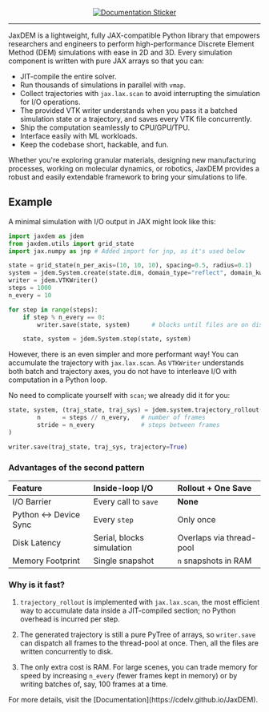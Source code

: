 <div class="github-only">
  <p align="center">
    <a href="https://cdelv.github.io/JaxDEM">
      <img src="..." alt="Documentation Sticker">
    </a>
  </p>
</div>

----

JaxDEM is a lightweight, fully JAX-compatible Python library that empowers researchers and engineers to perform high-performance Discrete Element Method (DEM) simulations with ease in 2D and 3D. Every simulation component is written with pure JAX arrays so that you can:

*   JIT-compile the entire solver.
*   Run thousands of simulations in parallel with `vmap`.
*   Collect trajectories with `jax.lax.scan` to avoid interrupting the simulation for I/O operations.
*   The provided VTK writer understands when you pass it a batched simulation state or a trajectory, and saves every VTK file concurrently.
*   Ship the computation seamlessly to CPU/GPU/TPU.
*   Interface easily with ML workloads.
*   Keep the codebase short, hackable, and fun.

Whether you're exploring granular materials, designing new manufacturing processes, working on molecular dynamics, or robotics, JaxDEM provides a robust and easily extendable framework to bring your simulations to life.

## Example

A minimal simulation with I/O output in JAX might look like this:

```python
import jaxdem as jdem
from jaxdem.utils import grid_state
import jax.numpy as jnp # Added import for jnp, as it's used below

state = grid_state(n_per_axis=(10, 10, 10), spacing=0.5, radius=0.1)
system = jdem.System.create(state.dim, domain_type="reflect", domain_kw={"box_size": 20.0 * jnp.ones(state.dim)})
writer = jdem.VTKWriter()
steps = 1000
n_every = 10

for step in range(steps):
    if step % n_every == 0:
        writer.save(state, system)      # blocks until files are on disk

    state, system = jdem.System.step(state, system)
```

However, there is an even simpler and more performant way! You can accumulate the trajectory with `jax.lax.scan`. As `VTKWriter` understands both batch and trajectory axes, you do not have to interleave I/O with computation in a Python loop.

No need to complicate yourself with `scan`; we already did it for you:

```python
state, system, (traj_state, traj_sys) = jdem.system.trajectory_rollout(state, system,
        n      = steps // n_every,   # number of frames
        stride = n_every             # steps between frames
)

writer.save(traj_state, traj_sys, trajectory=True)
```

### Advantages of the second pattern

| Feature             | Inside-loop I/O            | Rollout + One Save       |
| :------------------ | :------------------------- | :----------------------- |
| I/O Barrier         | Every call to `save`       | **None**                 |
| Python ↔ Device Sync | Every `step`               | Only once                |
| Disk Latency        | Serial, blocks simulation  | Overlaps via thread-pool |
| Memory Footprint    | Single snapshot            | `n` snapshots in RAM     |

### Why is it fast?

1.  `trajectory_rollout` is implemented with `jax.lax.scan`, the most
    efficient way to accumulate data inside a JIT-compiled section; no Python
    overhead is incurred per step.

2.  The generated trajectory is still a pure PyTree of arrays, so
    `writer.save` can dispatch all frames to the thread-pool at once. Then, all the files are written concurrently to disk.

3.  The only extra cost is RAM. For large scenes, you can trade memory for speed by increasing `n_every`
    (fewer frames kept in memory) or by writing batches of, say, 100
    frames at a time.

<div class="github-only">
    For more details, visit the [Documentation](https://cdelv.github.io/JaxDEM).
</div>